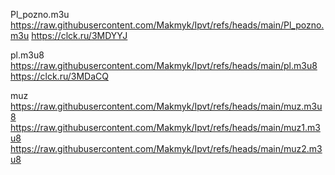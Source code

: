 Pl_pozno.m3u
https://raw.githubusercontent.com/Makmyk/Ipvt/refs/heads/main/Pl_pozno.m3u
https://clck.ru/3MDYYJ

pl.m3u8
https://raw.githubusercontent.com/Makmyk/Ipvt/refs/heads/main/pl.m3u8
https://clck.ru/3MDaCQ

muz
https://raw.githubusercontent.com/Makmyk/Ipvt/refs/heads/main/muz.m3u8
https://raw.githubusercontent.com/Makmyk/Ipvt/refs/heads/main/muz1.m3u8
https://raw.githubusercontent.com/Makmyk/Ipvt/refs/heads/main/muz2.m3u8
